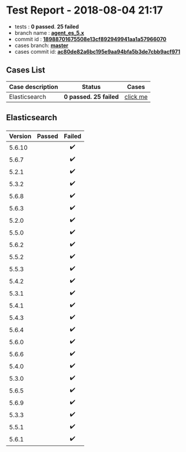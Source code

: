 # Test Report - 2018-08-04 21:17

- tests  : **0 passed**. **25 failed**
- branch name : **[agent_es_5.x](https://github.com/apache/incubator-skywalking/tree/agent_es_5.x)**
- commit id : **[18988701675508e13cf892949941aa1a57966070](https://github.com/apache/incubator-skywalking/commit/18988701675508e13cf892949941aa1a57966070)**
- cases branch: **[master](https://github.com/SkywalkingTest/skywalking-autotest-scenarios/tree/master)**
- cases commit id: **[ac80de82a6bc195e9aa94bfa5b3de7cbb9acf971](https://github.com/SkywalkingTest/skywalking-autotest-scenarios/commit/ac80de82a6bc195e9aa94bfa5b3de7cbb9acf971)**

## Cases List

| Case description | Status | Cases|
|:-----|:-----:|:-----:|
|Elasticsearch| **0 passed. 25 failed**| [click me](#elasticsearch) |

## Elasticsearch

### 
|  Version     | Passed | Failed|
|:------------- |:-------:|:-----:|
| 5.6.10  | |:heavy_check_mark:|
| 5.6.7  | |:heavy_check_mark:|
| 5.2.1  | |:heavy_check_mark:|
| 5.3.2  | |:heavy_check_mark:|
| 5.6.8  | |:heavy_check_mark:|
| 5.6.3  | |:heavy_check_mark:|
| 5.2.0  | |:heavy_check_mark:|
| 5.5.0  | |:heavy_check_mark:|
| 5.6.2  | |:heavy_check_mark:|
| 5.5.2  | |:heavy_check_mark:|
| 5.5.3  | |:heavy_check_mark:|
| 5.4.2  | |:heavy_check_mark:|
| 5.3.1  | |:heavy_check_mark:|
| 5.4.1  | |:heavy_check_mark:|
| 5.4.3  | |:heavy_check_mark:|
| 5.6.4  | |:heavy_check_mark:|
| 5.6.0  | |:heavy_check_mark:|
| 5.6.6  | |:heavy_check_mark:|
| 5.4.0  | |:heavy_check_mark:|
| 5.3.0  | |:heavy_check_mark:|
| 5.6.5  | |:heavy_check_mark:|
| 5.6.9  | |:heavy_check_mark:|
| 5.3.3  | |:heavy_check_mark:|
| 5.5.1  | |:heavy_check_mark:|
| 5.6.1  | |:heavy_check_mark:|

